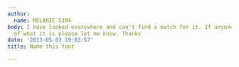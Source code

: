 ```yaml
---
author:
  name: MELANIE 5184
body: I have looked everywhere and can't find a match for it. If anyone has an idea
  of what it is please let me know. Thanks
date: '2013-05-03 19:03:57'
title: Name this font

---
```

